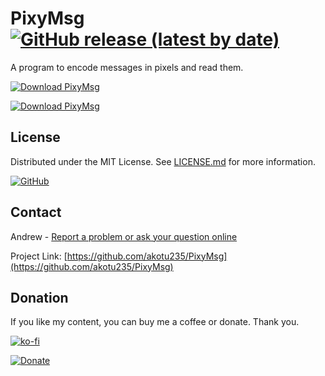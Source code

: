 # PixyMsg [![GitHub release (latest by date)](https://img.shields.io/github/v/release/akotu235/PixyMsg)](https://github.com/akotu235/PixyMsg/releases)
A program to encode messages in pixels and read them.

[![Download PixyMsg](https://a.fsdn.com/con/app/sf-download-button)](https://sourceforge.net/projects/pixymsg/files/latest/download)

[![Download PixyMsg](https://img.shields.io/sourceforge/dt/pixymsg.svg)](https://sourceforge.net/projects/pixymsg/files/latest/download)

## License
Distributed under the MIT License. See [LICENSE.md](https://github.com/akotu235/PixyMsg/blob/master/LICENSE.md) for more information.

[![GitHub](https://img.shields.io/github/license/akotu235/PixyMsg)](https://github.com/akotu235/PixyMsg/blob/master/LICENSE.md)

## Contact
Andrew - [Report a problem or ask your question online](https://akotu235.github.io/)

Project Link: [https://github.com/akotu235/PixyMsg](https://github.com/akotu235/PixyMsg)

## Donation

If you like my content, you can buy me a coffee or donate. Thank you.

[![ko-fi](https://img.shields.io/badge/Donate-Buy%20me%20coffee-red)](https://ko-fi.com/C0C5ICZ0I)

[![Donate](https://img.shields.io/badge/Donate-PayPal-green.svg)](https://www.paypal.com/donate/?hosted_button_id=HDU4X9TF9Y5AY)
